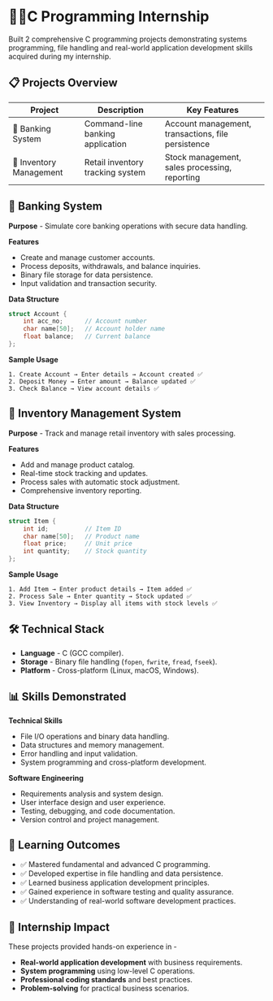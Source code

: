 # 🧑‍💻C Programming Internship

Built 2 comprehensive C programming projects demonstrating systems programming, file handling and real-world application development skills acquired during my internship.

## 📋 Projects Overview

| Project | Description | Key Features |
|---------|-------------|--------------|
| 🏦 Banking System | Command-line banking application | Account management, transactions, file persistence |
| 🛒 Inventory Management | Retail inventory tracking system | Stock management, sales processing, reporting |

## 🏦 Banking System

**Purpose** - Simulate core banking operations with secure data handling.

**Features**
- Create and manage customer accounts.
- Process deposits, withdrawals, and balance inquiries.
- Binary file storage for data persistence.
- Input validation and transaction security.

**Data Structure**
```c
struct Account {
    int acc_no;      // Account number
    char name[50];   // Account holder name
    float balance;   // Current balance
};
```

**Sample Usage**
```
1. Create Account → Enter details → Account created ✅
2. Deposit Money → Enter amount → Balance updated ✅  
3. Check Balance → View account details ✅
```

## 🛒 Inventory Management System

**Purpose** - Track and manage retail inventory with sales processing.

**Features**
- Add and manage product catalog.
- Real-time stock tracking and updates.
- Process sales with automatic stock adjustment.
- Comprehensive inventory reporting.

**Data Structure**
```c
struct Item {
    int id;          // Item ID
    char name[50];   // Product name
    float price;     // Unit price
    int quantity;    // Stock quantity
};
```

**Sample Usage**
```
1. Add Item → Enter product details → Item added ✅
2. Process Sale → Enter quantity → Stock updated ✅
3. View Inventory → Display all items with stock levels ✅
```

## 🛠️ Technical Stack

- **Language** - C (GCC compiler).
- **Storage** - Binary file handling (`fopen`, `fwrite`, `fread`, `fseek`).
- **Platform** - Cross-platform (Linux, macOS, Windows).

## 📊 Skills Demonstrated

**Technical Skills**
- File I/O operations and binary data handling.
- Data structures and memory management.
- Error handling and input validation.
- System programming and cross-platform development.

**Software Engineering**
- Requirements analysis and system design.
- User interface design and user experience.
- Testing, debugging, and code documentation.
- Version control and project management.

## 🎯 Learning Outcomes

- ✅ Mastered fundamental and advanced C programming.
- ✅ Developed expertise in file handling and data persistence. 
- ✅ Learned business application development principles.
- ✅ Gained experience in software testing and quality assurance.
- ✅ Understanding of real-world software development practices.

## 💼 Internship Impact

These projects provided hands-on experience in -
- **Real-world application development** with business requirements.
- **System programming** using low-level C operations.
- **Professional coding standards** and best practices.
- **Problem-solving** for practical business scenarios.
